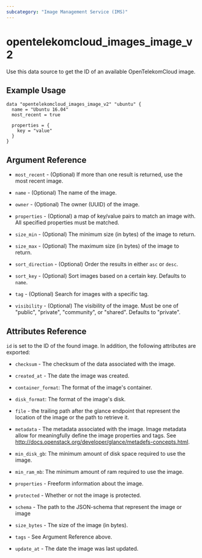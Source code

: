 ```yaml
---
subcategory: "Image Management Service (IMS)"
---
```


# opentelekomcloud_images_image_v2

Use this data source to get the ID of an available OpenTelekomCloud image.

## Example Usage

```hcl
data "opentelekomcloud_images_image_v2" "ubuntu" {
  name = "Ubuntu 16.04"
  most_recent = true

  properties = {
    key = "value"
  }
}
```

## Argument Reference

* `most_recent` - (Optional) If more than one result is returned, use the most recent image.

* `name` - (Optional) The name of the image.

* `owner` - (Optional) The owner (UUID) of the image.

* `properties` - (Optional) a map of key/value pairs to match an image with.
  All specified properties must be matched.

* `size_min` - (Optional) The minimum size (in bytes) of the image to return.

* `size_max` - (Optional) The maximum size (in bytes) of the image to return.

* `sort_direction` - (Optional) Order the results in either `asc` or `desc`.

* `sort_key` - (Optional) Sort images based on a certain key. Defaults to `name`.

* `tag` - (Optional) Search for images with a specific tag.

* `visibility` - (Optional) The visibility of the image. Must be one of
   "public", "private", "community", or "shared". Defaults to "private".


## Attributes Reference

`id` is set to the ID of the found image. In addition, the following attributes are exported:

* `checksum` - The checksum of the data associated with the image.

* `created_at` - The date the image was created.

* `container_format`: The format of the image's container.

* `disk_format`: The format of the image's disk.

* `file` - the trailing path after the glance endpoint that represent the
  location of the image or the path to retrieve it.

* `metadata` - The metadata associated with the image.
  Image metadata allow for meaningfully define the image properties
  and tags. See http://docs.openstack.org/developer/glance/metadefs-concepts.html.

* `min_disk_gb`: The minimum amount of disk space required to use the image.

* `min_ram_mb`: The minimum amount of ram required to use the image.

* `properties` - Freeform information about the image.

* `protected` - Whether or not the image is protected.

* `schema` - The path to the JSON-schema that represent the image or image

* `size_bytes` - The size of the image (in bytes).

* `tags` - See Argument Reference above.

* `update_at` - The date the image was last updated.
